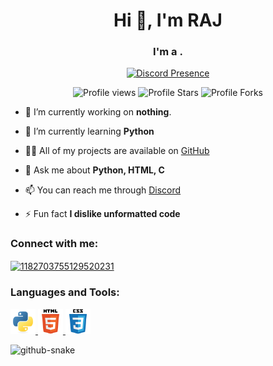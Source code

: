 <h1 align="center">Hi 👋, I'm RAJ</h1>
<h3 align="center">I'm a .</h3>

<p align="center">
  <a href="https://discord.com/users/1182703755129520231">
    <img src="https://lanyard.cnrad.dev/api/1182703755129520231" alt="Discord Presence">
  </a>
</p>

<p align="center">
  <img src="https://komarev.com/ghpvc/?username=bibhanshu19&label=Profile%20views&color=5c12df&style=flat" alt="Profile views">
  <img src="https://img.shields.io/badge/dynamic/json?label=Total%20Stars&color=5c12df&style=flat&style=for-the-badge&query=%24.stars&url=https://api.github-star-counter.workers.dev/user/bibhanshu19" alt="Profile Stars">
  <img src="https://img.shields.io/badge/dynamic/json?label=Total%20Forks&color=5c12df&style=flat&style=for-the-badge&query=%24.forks&url=https://api.github-star-counter.workers.dev/user/bibhanshu19" alt="Profile Forks">
</p>


- 🔭 I’m currently working on **nothing**.

- 🌱 I’m currently learning **Python**

- 👨‍💻 All of my projects are available on [GitHub](https://github.com/bibhanshu19?tab=repositories)

- 💬 Ask me about **Python, HTML, C**

- 📫 You can reach me through [Discord](https://discord.com/users/1182703755129520231)

- ⚡ Fun fact **I dislike unformatted code**

<h3 align="left">Connect with me:</h3>
<p align="left">
<a href="https://discord.com/users/1182703755129520231" target="blank"><img align="center" src="https://raw.githubusercontent.com/rahuldkjain/github-profile-readme-generator/master/src/images/icons/Social/discord.svg" alt="1182703755129520231" height="30" width="40" /></a>
</p>

<h3 align="left">Languages and Tools:</h3>
<p align="left">
  <a href="https://www.python.org" target="_blank" rel="noreferrer">
    <img src="https://raw.githubusercontent.com/devicons/devicon/master/icons/python/python-original.svg" alt="python" width="40" height="40"/>
  </a>
  <a href="https://www.w3.org/html/" target="_blank" rel="noreferrer">
    <img src="https://raw.githubusercontent.com/devicons/devicon/master/icons/html5/html5-original-wordmark.svg" alt="html5" width="40" height="40"/>
  </a>
  <a href="https://www.w3schools.com/css/" target="_blank" rel="noreferrer">
    <img src="https://raw.githubusercontent.com/devicons/devicon/master/icons/css3/css3-original-wordmark.svg" alt="css3" width="40" height="40"/>
  </a>
</p>



<picture>
  <source media="(prefers-color-scheme: dark)" srcset="dist/github-contribution-grid-snake-dark.svg" />
  <source media="(prefers-color-scheme: light)" srcset="dist/github-contribution-grid-snake.svg" />
  <img alt="github-snake" src="github-snake.svg" />
</picture>
